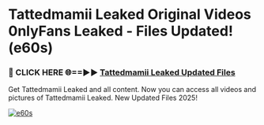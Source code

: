 # Tattedmamii Leaked Original Videos 0nlyFans Leaked - Files Updated! (e60s)

<h3>🔴 CLICK HERE 🌐==►► <a href="https://tinyurl.com/2m67pmp6" rel="nofollow">Tattedmamii Leaked Updated Files</a></h3>

Get Tattedmamii Leaked and all content. Now you can access all videos and pictures of Tattedmamii Leaked. New Updated Files 2025!

[![e60s](https://i.imgur.com/H4QAA4z.gif)](https://tinyurl.com/2m67pmp6)